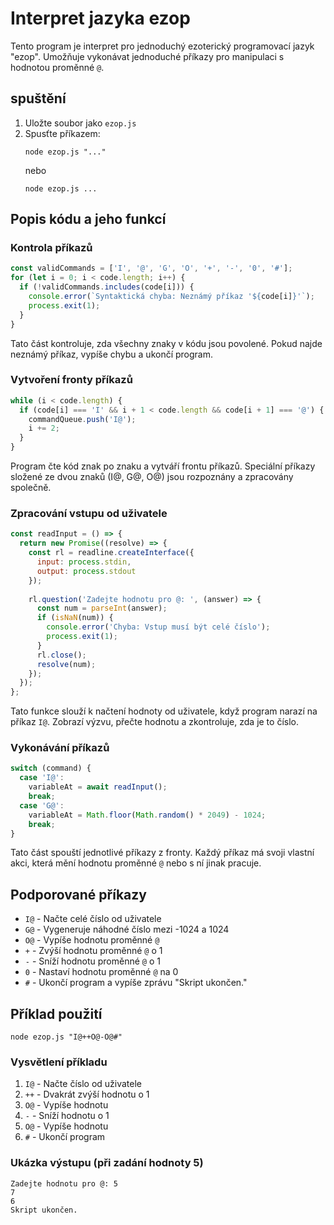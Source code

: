 # Interpret jazyka ezop

Tento program je interpret pro jednoduchý ezoterický programovací jazyk "ezop". Umožňuje vykonávat jednoduché příkazy pro manipulaci s hodnotou proměnné `@`.

## spuštění

1. Uložte soubor jako `ezop.js`
2. Spusťte příkazem:
   ```
   node ezop.js "..."
   ```
   nebo
   ```
   node ezop.js ...
   ```

## Popis kódu a jeho funkcí

### Kontrola příkazů

```javascript
const validCommands = ['I', '@', 'G', 'O', '+', '-', '0', '#'];
for (let i = 0; i < code.length; i++) {
  if (!validCommands.includes(code[i])) {
    console.error(`Syntaktická chyba: Neznámý příkaz '${code[i]}'`);
    process.exit(1);
  }
}
```

Tato část kontroluje, zda všechny znaky v kódu jsou povolené. Pokud najde neznámý příkaz, vypíše chybu a ukončí program.

### Vytvoření fronty příkazů

```javascript
while (i < code.length) {
  if (code[i] === 'I' && i + 1 < code.length && code[i + 1] === '@') {
    commandQueue.push('I@');
    i += 2;
  }
}
```

Program čte kód znak po znaku a vytváří frontu příkazů. Speciální příkazy složené ze dvou znaků (I@, G@, O@) jsou rozpoznány a zpracovány společně.

### Zpracování vstupu od uživatele

```javascript
const readInput = () => {
  return new Promise((resolve) => {
    const rl = readline.createInterface({
      input: process.stdin,
      output: process.stdout
    });
    
    rl.question('Zadejte hodnotu pro @: ', (answer) => {
      const num = parseInt(answer);
      if (isNaN(num)) {
        console.error('Chyba: Vstup musí být celé číslo');
        process.exit(1);
      }
      rl.close();
      resolve(num);
    });
  });
};
```

Tato funkce slouží k načtení hodnoty od uživatele, když program narazí na příkaz `I@`. Zobrazí výzvu, přečte hodnotu a zkontroluje, zda je to číslo.

### Vykonávání příkazů

```javascript
switch (command) {
  case 'I@':
    variableAt = await readInput();
    break;
  case 'G@':
    variableAt = Math.floor(Math.random() * 2049) - 1024;
    break;
}
```

Tato část spouští jednotlivé příkazy z fronty. Každý příkaz má svoji vlastní akci, která mění hodnotu proměnné `@` nebo s ní jinak pracuje.

## Podporované příkazy

- `I@` - Načte celé číslo od uživatele
- `G@` - Vygeneruje náhodné číslo mezi -1024 a 1024
- `O@` - Vypíše hodnotu proměnné `@`
- `+` - Zvýší hodnotu proměnné `@` o 1
- `-` - Sníží hodnotu proměnné `@` o 1
- `0` - Nastaví hodnotu proměnné `@` na 0
- `#` - Ukončí program a vypíše zprávu "Skript ukončen."

## Příklad použití

```
node ezop.js "I@++O@-O@#"
```

### Vysvětlení příkladu
1. `I@` - Načte číslo od uživatele
2. `++` - Dvakrát zvýší hodnotu o 1
3. `O@` - Vypíše hodnotu
4. `-` - Sníží hodnotu o 1
5. `O@` - Vypíše hodnotu
6. `#` - Ukončí program

### Ukázka výstupu (při zadání hodnoty 5)
```
Zadejte hodnotu pro @: 5
7
6
Skript ukončen.
```
